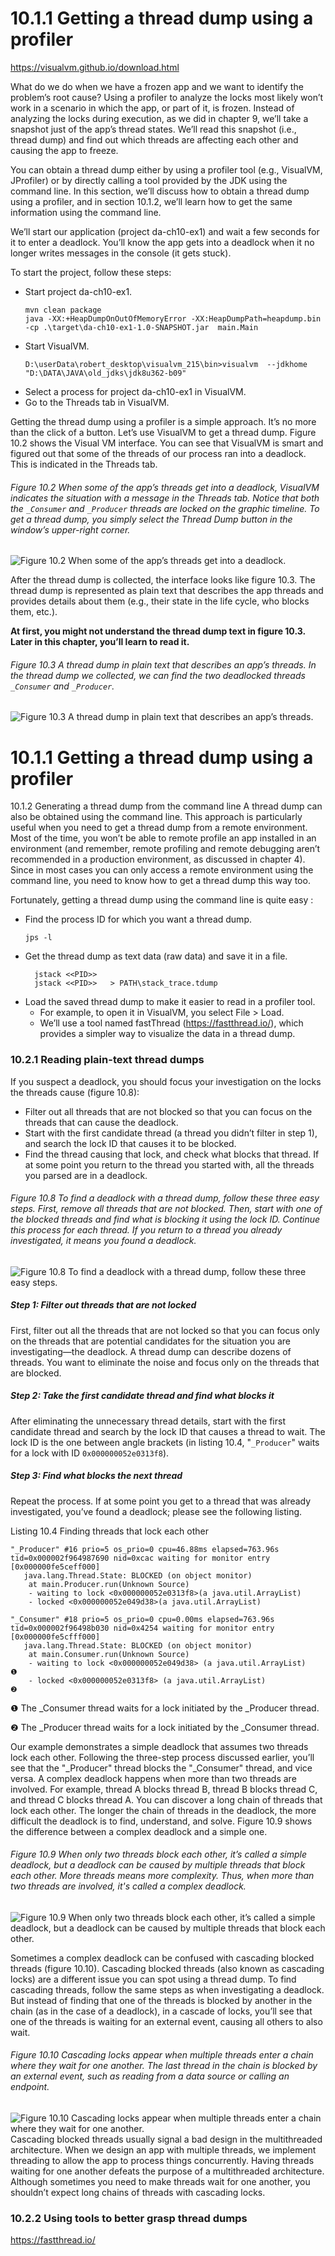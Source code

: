 # 10.1.1 Getting a thread dump using a profiler

https://visualvm.github.io/download.html

What do we do when we have a frozen app and we want to identify the problem’s root cause? Using a profiler to analyze the locks most likely won’t work in a scenario in which the app, or part of it, is frozen. Instead of analyzing the locks during execution, as we did in chapter 9, we’ll take a snapshot just of the app’s thread states. We’ll read this snapshot (i.e., thread dump) and find out which threads are affecting each other and causing the app to freeze.

You can obtain a thread dump either by using a profiler tool (e.g., VisualVM, JProfiler) or by directly calling a tool provided by the JDK using the command line. In this section, we’ll discuss how to obtain a thread dump using a profiler, and in section 10.1.2, we’ll learn how to get the same information using the command line.

We’ll start our application (project da-ch10-ex1) and wait a few seconds for it to enter a deadlock. You’ll know the app gets into a deadlock when it no longer writes messages in the console (it gets stuck).


To start the project, follow these steps:

* Start project da-ch10-ex1.
    ```
    mvn clean package
    java -XX:+HeapDumpOnOutOfMemoryError -XX:HeapDumpPath=heapdump.bin  -cp .\target\da-ch10-ex1-1.0-SNAPSHOT.jar  main.Main
    ```
* Start VisualVM.
    ```
    D:\userData\robert_desktop\visualvm_215\bin>visualvm  --jdkhome  "D:\DATA\JAVA\old_jdks\jdk8u362-b09"
    ```
* Select a process for project da-ch10-ex1 in VisualVM.
* Go to the Threads tab in VisualVM.

Getting the thread dump using a profiler is a simple approach. It’s no more than the click of a button. Let’s use VisualVM to get a thread dump. Figure 10.2 shows the Visual VM interface. You can see that VisualVM is smart and figured out that some of the threads of our process ran into a deadlock. This is indicated in the Threads tab.


###### Figure 10.2 When some of the app’s threads get into a deadlock, VisualVM indicates the situation with a message in the Threads tab. Notice that both the ``_Consumer`` and ``_Producer`` threads are locked on the graphic timeline. To get a thread dump, you simply select the Thread Dump button in the window’s upper-right corner.
![Figure 10.2 When some of the app’s threads get into a deadlock.](./material/CH10_F02_Spilca3.png) 

After the thread dump is collected, the interface looks like figure 10.3. The thread dump is represented as plain text that describes the app threads and provides details about them (e.g., their state in the life cycle, who blocks them, etc.).

**At first, you might not understand the thread dump text in figure 10.3. Later in this chapter, you’ll learn to read it.**


###### Figure 10.3 A thread dump in plain text that describes an app’s threads. In the thread dump we collected, we can find the two deadlocked threads ``_Consumer`` and ``_Producer``.
![Figure 10.3 A thread dump in plain text that describes an app’s threads.](./material/CH10_F03_Spilca3.png) 

# 10.1.1 Getting a thread dump using a profiler

10.1.2 Generating a thread dump from the command line
A thread dump can also be obtained using the command line. This approach is particularly useful when you need to get a thread dump from a remote environment. Most of the time, you won’t be able to remote profile an app installed in an environment (and remember, remote profiling and remote debugging aren’t recommended in a production environment, as discussed in chapter 4). Since in most cases you can only access a remote environment using the command line, you need to know how to get a thread dump this way too.

Fortunately, getting a thread dump using the command line is quite easy :

* Find the process ID for which you want a thread dump.
  ```
  jps -l
  ```
* Get the thread dump as text data (raw data) and save it in a file.
  ```
    jstack <<PID>>    
    jstack <<PID>>   > PATH\stack_trace.tdump
  ```
* Load the saved thread dump to make it easier to read in a profiler tool.
  * For example, to open it in VisualVM, you select File > Load.
  * We’ll use a tool named fastThread (https://fastthread.io/), which provides a simpler way to visualize the data in a thread dump.

### 10.2.1 Reading plain-text thread dumps
If you suspect a deadlock, you should focus your investigation on the locks the threads cause (figure 10.8):

* Filter out all threads that are not blocked so that you can focus on the threads that can cause the deadlock.
* Start with the first candidate thread (a thread you didn’t filter in step 1), and search the lock ID that causes it to be blocked.
* Find the thread causing that lock, and check what blocks that thread. If at some point you return to the thread you started with, all the threads you parsed are in a deadlock.

###### Figure 10.8 To find a deadlock with a thread dump, follow these three easy steps. First, remove all threads that are not blocked. Then, start with one of the blocked threads and find what is blocking it using the lock ID. Continue this process for each thread. If you return to a thread you already investigated, it means you found a deadlock.
![Figure 10.8 To find a deadlock with a thread dump, follow these three easy steps. ](./material/CH10_F08_Spilca3.png) 

##### Step 1: Filter out threads that are not locked

First, filter out all the threads that are not locked so that you can focus only on the threads that are potential candidates for the situation you are investigating—the deadlock. A thread dump can describe dozens of threads. You want to eliminate the noise and focus only on the threads that are blocked.

##### Step 2: Take the first candidate thread and find what blocks it

After eliminating the unnecessary thread details, start with the first candidate thread and search by the lock ID that causes a thread to wait. The lock ID is the one between angle brackets (in listing 10.4, "``_Producer``" waits for a lock with ID ``0x000000052e0313f8``).

##### Step 3: Find what blocks the next thread

Repeat the process. If at some point you get to a thread that was already investigated, you’ve found a deadlock; please see the following listing.

Listing 10.4 Finding threads that lock each other
```shell
"_Producer" #16 prio=5 os_prio=0 cpu=46.88ms elapsed=763.96s tid=0x000002f964987690 nid=0xcac waiting for monitor entry  [0x000000fe5ceff000]
   java.lang.Thread.State: BLOCKED (on object monitor)
    at main.Producer.run(Unknown Source)
    - waiting to lock <0x000000052e0313f8>(a java.util.ArrayList)     
    - locked <0x000000052e049d38>(a java.util.ArrayList)     
 
"_Consumer" #18 prio=5 os_prio=0 cpu=0.00ms elapsed=763.96s tid=0x000002f96498b030 nid=0x4254 waiting for monitor entry  [0x000000fe5cfff000]
   java.lang.Thread.State: BLOCKED (on object monitor)
    at main.Consumer.run(Unknown Source)
    - waiting to lock <0x000000052e049d38> (a java.util.ArrayList)   ❶
    - locked <0x000000052e0313f8> (a java.util.ArrayList)            ❷
```    
❶ The _Consumer thread waits for a lock initiated by the _Producer thread.

❷ The _Producer thread waits for a lock initiated by the _Consumer thread.

Our example demonstrates a simple deadlock that assumes two threads lock each other. Following the three-step process discussed earlier, you’ll see that the "_Producer" thread blocks the "_Consumer" thread, and vice versa. A complex deadlock happens when more than two threads are involved. For example, thread A blocks thread B, thread B blocks thread C, and thread C blocks thread A. You can discover a long chain of threads that lock each other. The longer the chain of threads in the deadlock, the more difficult the deadlock is to find, understand, and solve. Figure 10.9 shows the difference between a complex deadlock and a simple one.

###### Figure 10.9 When only two threads block each other, it’s called a simple deadlock, but a deadlock can be caused by multiple threads that block each other. More threads means more complexity. Thus, when more than two threads are involved, it's called a complex deadlock.
![Figure 10.9 When only two threads block each other, it’s called a simple deadlock, but a deadlock can be caused by multiple threads that block each other.](./material/CH10_F09_Spilca3.png) 

Sometimes a complex deadlock can be confused with cascading blocked threads (figure 10.10). Cascading blocked threads (also known as cascading locks) are a different issue you can spot using a thread dump. To find cascading threads, follow the same steps as when investigating a deadlock. But instead of finding that one of the threads is blocked by another in the chain (as in the case of a deadlock), in a cascade of locks, you’ll see that one of the threads is waiting for an external event, causing all others to also wait.

###### Figure 10.10 Cascading locks appear when multiple threads enter a chain where they wait for one another. The last thread in the chain is blocked by an external event, such as reading from a data source or calling an endpoint.
![Figure 10.10 Cascading locks appear when multiple threads enter a chain where they wait for one another.](./material/CH10_F10_Spilca3.png) 
Cascading blocked threads usually signal a bad design in the multithreaded architecture. When we design an app with multiple threads, we implement threading to allow the app to process things concurrently. Having threads waiting for one another defeats the purpose of a multithreaded architecture. Although sometimes you need to make threads wait for one another, you shouldn’t expect long chains of threads with cascading locks.

### 10.2.2 Using tools to better grasp thread dumps
https://fastthread.io/